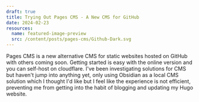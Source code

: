 ```yaml
---
draft: true
title: Trying Out Pages CMS - A New CMS for GitHub
date: 2024-02-23
resources:
  name: featured-image-preview
  src: /content/posts/pages-cms/Github-Dark.svg
---
```

Pages CMS is a new alternative CMS for static websites hosted on GitHub with others coming soon. Getting started is easy with the online version and you can self-host on cloudflare. I've been investigating solutions for CMS but haven't jump into anything yet, only using Obsidian as a local CMS solution which I thought I'd like but I feel like the experience is not efficient, preventing me from getting into the habit of blogging and updating my Hugo website.